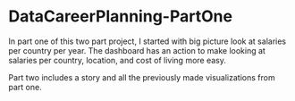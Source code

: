 # DataCareerPlanning-PartOne

In part one of this two part project, I started with big picture look at salaries per country per year.  The dashboard has an action to make looking at salaries per country, location, and cost of living more easy.

Part two includes a story and all the previously made visualizations from part one. 
